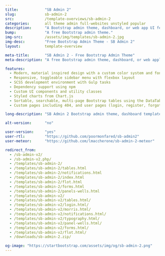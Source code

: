 ```yaml
---
title:            "SB Admin 2"
slug:             sb-admin-2
src:              /template-overviews/sb-admin-2
categories:       all theme admin full-websites unstyled popular
description:      "A Bootstrap admin theme, dashboard, or web app UI featuring powerful jQuery plugins for extended functionality."
bump:             "A free Bootstrap admin theme."
img-src:          /assets/img/templates/sb-admin-2.jpg
img-desc:         "Free Bootstrap Admin Theme - SB Admin 2"
layout:           template-overview

meta-title:       "SB Admin 2 - Free Bootstrap Admin Theme"
meta-description: "A free Bootstrap admin theme, dashboard, or web application UI. All Start Bootstrap templates are free to download and open source."

features:
  - Modern, material inspired design with a custom color system and fonts
  - Responsive, toggleable sidebar menu with flexbox layout
  - SCSS development environment with Gulp tasks
  - Dependency support using npm
  - Custom UI components and utility classes
  - Styled charts from Chart.js
  - Sortable, searchable, multi-page Bootstrap tables using the DataTables plugin
  - Custom pages including 404, and user pages (login, register, forgot password)

long-description: "SB Admin 2 Bootstrap admin theme, dashboard template, or webapp UI starter. The theme features a variety of custom features to extend the functionality of Bootstrap."

alt-version:      "no"

user-version:     "yes"
user-rtl:         "https://github.com/poormonfared/sb-admin2"
user-meteor:      "https://github.com/lmaccherone/sb-admin-2-meteor"

redirect_from:
  - /sb-admin-v2/
  - /sb-admin-v2.php/
  - /templates/sb-admin-2/
  - /templates/sb-admin-2/tables.html
  - /templates/sb-admin-2/notifications.html
  - /templates/sb-admin-2/index.html
  - /templates/sb-admin-2/flot.html
  - /templates/sb-admin-2/forms.html
  - /templates/sb-admin-2/panels-wells.html
  - /templates/sb-admin-v2/
  - /templates/sb-admin-v2/tables.html/
  - /templates/sb-admin-v2/login.html/
  - /templates/sb-admin-v2/morris.html/
  - /templates/sb-admin-v2/notifications.html/
  - /templates/sb-admin-v2/typography.html/
  - /templates/sb-admin-v2/panel-wells.html/
  - /templates/sb-admin-v2/forms.html/
  - /templates/sb-admin-v2/flot.html/
  - /downloads/sb-admin-2.zip/

og-image: "https://startbootstrap.com/assets/img/og/sb-admin-2.png"
---
```

